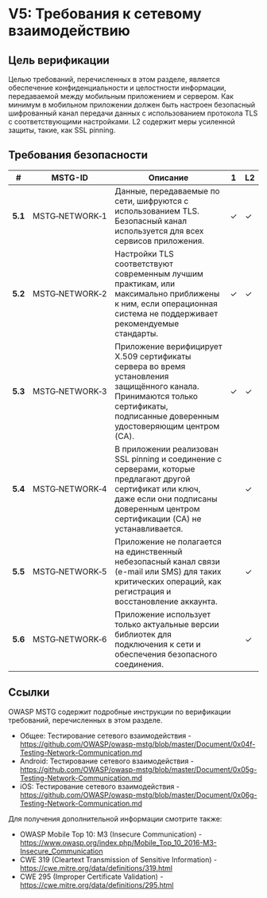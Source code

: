 # V5: Требования к сетевому взаимодействию

## Цель верификации

Целью требований, перечисленных в этом разделе, является обеспечение конфиденциальности и целостности информации, передаваемой между мобильным приложением и сервером. Как минимум в мобильном приложении должен быть настроен безопасный шифрованный канал передачи данных с использованием протокола TLS с соответствующими настройками. L2 содержит меры усиленной защиты, такие, как SSL pinning.

## Требования безопасности

| # | MSTG-ID | Описание |1 | L2 |
| --- | --- | --- | --- | --- |
| **5.1** | MSTG‑NETWORK‑1 | Данные, передаваемые по сети, шифруются с использованием TLS. Безопасный канал используется для всех сервисов приложения. | ✓ | ✓ |
| **5.2** | MSTG‑NETWORK‑2 | Настройки TLS соответствуют современным лучшим практикам, или максимально приближены к ним, если операционная система не поддерживает рекомендуемые стандарты. | ✓ | ✓ |
| **5.3** | MSTG‑NETWORK‑3 | Приложение верифицирует X.509 сертификаты сервера во время установления защищённого канала. Принимаются только сертификаты, подписанные доверенным удостоверяющим центром (CA). | ✓ | ✓ |
| **5.4** | MSTG‑NETWORK‑4 | В приложении реализован SSL pinning и соединение с серверами, которые предлагают другой сертификат или ключ, даже если они подписаны доверенным центром сертификации (CA) не устанавливается. |   | ✓ |
| **5.5** | MSTG‑NETWORK‑5 | Приложение не полагается на единственный небезопасный канал связи (e-mail или SMS) для таких критических операций, как регистрация и восстановление аккаунта. |  | ✓ |
| **5.6** | MSTG‑NETWORK‑6 | Приложение использует только актуальные версии библиотек для подключения к сети и обеспечения безопасного соединения. |  | ✓ |


## Ссылки

OWASP MSTG содержит подробные инструкции по верификации требований, перечисленных в этом разделе.

- Общее: Тестирование сетевого взаимодействия - <https://github.com/OWASP/owasp-mstg/blob/master/Document/0x04f-Testing-Network-Communication.md>
- Android: Тестирование сетевого взаимодействия - <https://github.com/OWASP/owasp-mstg/blob/master/Document/0x05g-Testing-Network-Communication.md>
- iOS: Тестирование сетевого взаимодействия - <https://github.com/OWASP/owasp-mstg/blob/master/Document/0x06g-Testing-Network-Communication.md>

Для получения дополнительной информации смотрите также:

- OWASP Mobile Top 10: M3 (Insecure Communication) - <https://www.owasp.org/index.php/Mobile_Top_10_2016-M3-Insecure_Communication>
- CWE 319 (Cleartext Transmission of Sensitive Information) - <https://cwe.mitre.org/data/definitions/319.html>
- CWE 295 (Improper Certificate Validation) - <https://cwe.mitre.org/data/definitions/295.html>
